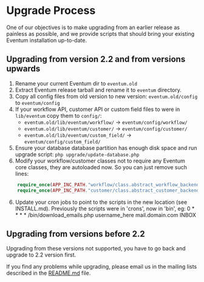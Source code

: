 Upgrade Process
===============

One of our objectives is to make upgrading from an earlier release as
painless as possible, and we provide scripts that should bring your
existing Eventum installation up-to-date.

Upgrading from version 2.2 and from versions upwards
----------------------------------------------------

 1. Rename your current Eventum dir to `eventum.old`
 2. Extract Eventum release tarball and rename it to `eventum` directory.
 3. Copy all config files from old version to new version: `eventum.old/config` to `eventum/config`
 4. If your workflow API, customer API or custom field files to were in `lib/eventum` copy them to `config/`:
	 - `eventum.old/lib/eventum/workflow/` -> `eventum/config/workflow/`
	 - `eventum.old/lib/eventum/customer/` -> `eventum/config/customer/`
	 - `eventum.old/lib/eventum/custom_field/` -> `eventum/config/custom_field/`
 4. Ensure your database database partition has enough disk space and run upgrade script: `php upgrade/update-database.php`
 5. Modify your workflow/customer classes not to require any Eventum core classes, they are autoloaded now. So you can just remove such lines:

```php
    require_once(APP_INC_PATH."workflow/class.abstract_workflow_backend.php");
    require_once(APP_INC_PATH."customer/class.abstract_customer_backend.php");
```
 6. Update your cron jobs to point to the scripts in the new location (see INSTALL.md).
 	Previously the scripts were in 'crons', now in 'bin', eg:
	0 * * * * <PATH-TO-EVENTUM>/bin/download_emails.php username_here mail.domain.com INBOX

Upgrading from versions before 2.2
----------------------------------

Upgrading from these versions not supported, you have to go back and upgrade to 2.2 version first.

If you find any problems while upgrading, please email us in the mailing lists
described in the [README.md](../README.md) file.
